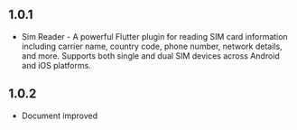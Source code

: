 ## 1.0.1

* Sim Reader - A powerful Flutter plugin for reading SIM card information including carrier name, country code, phone number, network details, and more. Supports both single and dual SIM devices across Android and iOS platforms.

## 1.0.2

* Document improved

